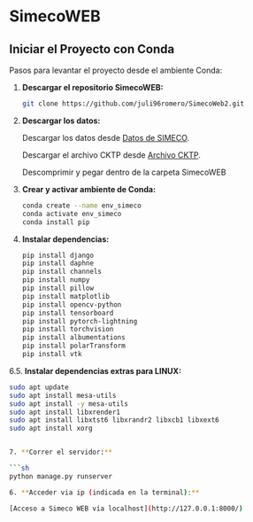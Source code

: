 # SimecoWEB

## Iniciar el Proyecto con Conda

Pasos para levantar el proyecto desde el ambiente Conda:

1. **Descargar el repositorio SimecoWEB:**

   ```sh
   git clone https://github.com/juli96romero/SimecoWeb2.git

3. **Descargar los datos:**

   Descargar los datos desde [Datos de SIMECO](https://drive.google.com/file/d/1sW3vYTLPcXwhtjWcs70pv8qPrhxsh7GA/view?usp=drive_link).
   
   Descargar el archivo CKTP desde [Archivo CKTP](https://drive.google.com/file/d/1XKMFaIcEyTFAhf_wGqB2w8VLbaU6xqRq/view?usp=drive_link).

   Descomprimir y pegar dentro de la carpeta SimecoWEB

5. **Crear y activar ambiente de Conda:**

   ```sh
   conda create --name env_simeco
   conda activate env_simeco
   conda install pip

6. **Instalar dependencias:**

   ```sh
   pip install django
   pip install daphne
   pip install channels
   pip install numpy
   pip install pillow
   pip install matplotlib
   pip install opencv-python
   pip install tensorboard
   pip install pytorch-lightning
   pip install torchvision
   pip install albumentations
   pip install polarTransform 
   pip install vtk

6.5. **Instalar dependencias extras para LINUX:**

   ```sh
   sudo apt update
   sudo apt install mesa-utils
   sudo apt install -y mesa-utils
   sudo apt install libxrender1
   sudo apt install libxtst6 libxrandr2 libxcb1 libxext6
   sudo apt install xorg


7. **Correr el servidor:**

   ```sh
   python manage.py runserver

6. **Acceder via ip (indicada en la terminal):**

   [Acceso a Simeco WEB vía localhost](http://127.0.0.1:8000/)
